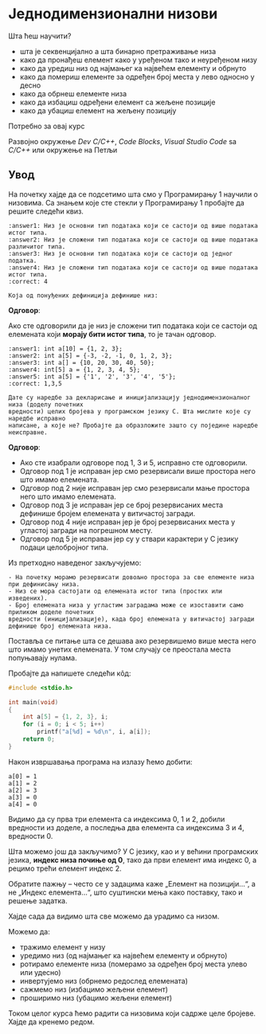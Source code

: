 # Једнодимензионални низови

Шта ћеш научити?

- шта је секвенцијално а шта бинарно претраживање низа
- како да пронађеш елемент како у уређеном тако и неуређеном низу
- како да уредиш низ од најмањег ка највећем елементу и обрнуто
- како да помериш елементе за одређен број места у лево односно у десно
- како да обрнеш елементе низа
- како да избациш одређени елемент са жељене позиције
- како да убациш елемент на жељену позицију

Потребно за овај курс

Развојно окружење *Dev C/C++*, *Code Blocks*, *Visual Studio Code* sa *C/C++* или окружење на Петљи

## Увод

На почетку хајде да се подсетимо шта смо у Програмирању 1 научили о низовима. Са знањем које
сте стекли у Програмирању 1 пробајте да решите следећи квиз.

```{mchoice}
:answer1: Низ је основни тип података који се састоји од више података истог типа.
:answer2: Низ је сложени тип података који се састоји од више података различитог типа.
:answer3: Низ је основни тип података који се састоји од једног податка.
:answer4: Низ је сложени тип података који се састоји од више података истог типа.
:correct: 4

Која од понуђених дефиниција дефинише низ:
```

**Одговор**:

Ако сте одговорили да је низ је сложени тип података који се састоји
од елемената који **морају бити истог типа**, то је тачан одговор.

```{mchoice}
:answer1: int a[10] = {1, 2, 3};
:answer2: int a[5] = {-3, -2, -1, 0, 1, 2, 3};
:answer3: int a[] = {10, 20, 30, 40, 50};
:answer4: int[5] a = {1, 2, 3, 4, 5};
:answer5: int a[5] = {'1', '2', '3', '4', '5'};
:correct: 1,3,5

Дате су наредбе за декларисање и иницијализацију једнодимензионалног низа (доделу почетних
вредности) целих бројева у програмском језику C. Шта мислите које су наредбе исправно
написане, а које не? Пробајте да образложите зашто су поједине наредбе неисправне. 
```
**Одговор**:

- Ако сте изабрали одговоре под 1, 3 и 5, исправно сте одговорили. 
- Одговор под 1 је исправан јер смо резервисали више простора него што имамо елемената. 
- Одговор под 2 није исправан јер смо резервисали мање простора него што имамо елемената. 
- Одговор под 3 је исправан јер се број резервисаних места дефинише бројем елемената у витичастој загради.
- Одговор под 4 није исправан јер је број резервисаних места у угластој загради на погрешном месту. 
- Одговор под 5 је исправан јер су у ствари карактери у С језику подаци целобројног типа.

Из претходно наведеног закључујемо:

```{infonote}
- На почетку морамо резервисати довољно простора за све елементе низа при дефинисању низа.
- Низ се мора састојати од елемената истог типа (простих или изведених).
- Број елемената низа у угластим заградама може се изоставити само приликом доделе почетних
вредности (иницијализације), када број елемената у витичастој загради дефинише број елемената низа.
```

Поставља се питање шта се дешава ако резервишемо више места него што имамо унетих елемената.
У том случају се преостала места попуњавају нулама.

Пробајте да напишете следећи кôд:

```c
#include <stdio.h> 

int main(void)
{
    int a[5] = {1, 2, 3}, i;
    for (i = 0; i < 5; i++)
        printf("a[%d] = %d\n", i, a[i]);
    return 0;
}
```

Након извршавања програма на излазу ћемо добити:

```text
a[0] = 1
a[1] = 2
a[2] = 3
a[3] = 0
a[4] = 0
```

Видимо да су прва три елемента са индексима 0, 1 и 2, добили вредности из доделе,
а последња два елемента са индексима 3 и 4,  вредности 0.

Шта можемо још да закључимо? У С језику, као и у већини програмских језика, **индекс
низа почиње од 0**, тако да први елемент има индекс 0, а рецимо трећи елемент индекс 2.

Обратите пажњу – често се у задацима каже „Елемент на позицији…“, а не „Индекс елемента…“,
што суштински мења како поставку, тако и решење задатка.

Хајде сада да видимо шта све можемо да урадимо са низом.

Можемо да:

- тражимо елемент у низу
- уредимо низ (од најмањег ка највећем елементу и обрнуто)
- ротирамо елементе низа (померамо за одређен број места улево или удесно)
- инвертујемо низ (обрнемо редослед елемената)
- сажмемо низ (избацимо жељени елемент)
- проширимо низ (убацимо жељени елемент)

Током целог курса ћемо радити са низовима који садрже целе бројеве. Хајде да кренемо редом.
